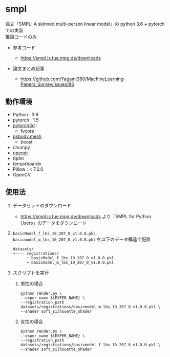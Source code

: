 # smpl
論文「SMPL: A skinned multi-person linear model」の python 3.6 + pytorch での実装<br>
推論コードのみ

- 参考コード
    - https://smpl.is.tue.mpg.de/downloads

- 論文まとめ記事
    - https://github.com/Yagami360/MachineLearning-Papers_Survey/issues/86

## 動作環境
- Python : 3.6
- pytorch : 1.5
- [pytorch3d](https://github.com/facebookresearch/pytorch3d) : 
    - fvcore
- [psbody.mesh](https://github.com/MPI-IS/mesh)
    - boost
- chumpy
- [opendr](https://github.com/polmorenoc/opendr)
- tqdm
- tensorboardx
- Pillow : < 7.0.0
- OpenCV

## 使用法

1. データセットのダウンロード
    - https://smpl.is.tue.mpg.de/downloads より「SMPL for Python Users」のデータをダウンロード

1. `basicModel_f_lbs_10_207_0_v1.0.0.pkl`, `basicmodel_m_lbs_10_207_0_v1.0.0.pkl` を以下のデータ構造で配置
    ```
    datasets/
    +---- registrations/
          + basicModel_f_lbs_10_207_0_v1.0.0.pkl
          + basicmodel_m_lbs_10_207_0_v1.0.0.pkl
    ```

1. スクリプトを実行
    1. 男性の場合
        ```
        python render.py \
        --exper_name ${EXPER_NAME} \
        --registration_path datasets/registrations/basicmodel_m_lbs_10_207_0_v1.0.0.pkl \
        --shader soft_silhouette_shader
        ```

    1. 女性の場合
        ```
        python render.py \
        --exper_name ${EXPER_NAME} \
        --registration_path datasets/registrations/basicmodel_f_lbs_10_207_0_v1.0.0.pkl \
        --shader soft_silhouette_shader
        ```
